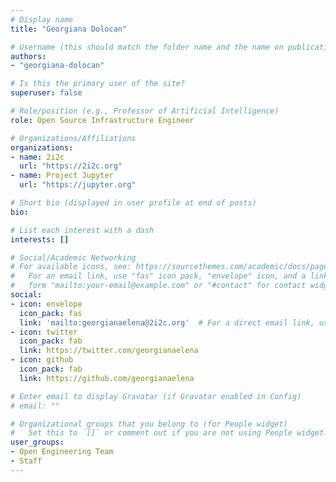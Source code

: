 ```yaml
---
# Display name
title: "Georgiana Dolocan"

# Username (this should match the folder name and the name on publications)
authors:
- "georgiana-dolocan"

# Is this the primary user of the site?
superuser: false

# Role/position (e.g., Professor of Artificial Intelligence)
role: Open Source Infrastructure Engineer

# Organizations/Affiliations
organizations:
- name: 2i2c
  url: "https://2i2c.org"
- name: Project Jupyter
  url: "https://jupyter.org"

# Short bio (displayed in user profile at end of posts)
bio:

# List each interest with a dash
interests: []

# Social/Academic Networking
# For available icons, see: https://sourcethemes.com/academic/docs/page-builder/#icons
#   For an email link, use "fas" icon pack, "envelope" icon, and a link in the
#   form "mailto:your-email@example.com" or "#contact" for contact widget.
social:
- icon: envelope
  icon_pack: fas
  link: 'mailto:georgianaelena@2i2c.org'  # For a direct email link, use "mailto:test@example.org".
- icon: twitter
  icon_pack: fab
  link: https://twitter.com/georgianaelena
- icon: github
  icon_pack: fab
  link: https://github.com/georgianaelena

# Enter email to display Gravatar (if Gravatar enabled in Config)
# email: ""

# Organizational groups that you belong to (for People widget)
#   Set this to `[]` or comment out if you are not using People widget.
user_groups:
- Open Engineering Team
- Staff
---
```

